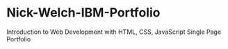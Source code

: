 # Nick-Welch-IBM-Portfolio
Introduction to Web Development with HTML, CSS, JavaScript Single Page Portfolio

